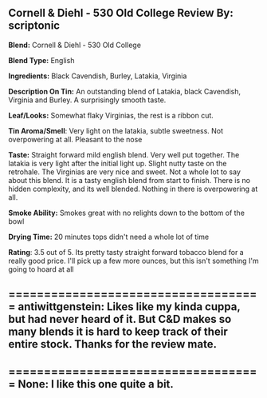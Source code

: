 Cornell & Diehl - 530 Old College Review
By: scriptonic
---
**Blend:** Cornell & Diehl - 530 Old College

**Blend Type:** English

**Ingredients:** Black Cavendish, Burley, Latakia, Virginia

**Description On Tin:** An outstanding blend of Latakia, black Cavendish, Virginia and Burley. A surprisingly smooth taste.

**Leaf/Looks:** Somewhat flaky Virginias, the rest is a ribbon cut. 

**Tin Aroma/Smell**:  Very light on the latakia, subtle sweetness. Not overpowering at all. Pleasant to the nose

**Taste:** Straight forward mild english blend. Very well put together. The latakia is very light after the initial light up.  Slight nutty taste on the retrohale. The Virginias are very nice and sweet.  Not a whole lot to say about this blend. It is a tasty english blend from start to finish. There is no hidden complexity, and its well blended. Nothing in there is overpowering at all.

**Smoke Ability:** Smokes great with no relights down to the bottom of the bowl 

**Drying Time:** 20 minutes tops didn't need a whole lot of time

**Rating**: 3.5 out of 5. Its pretty tasty straight forward tobacco blend for a really good price. I'll pick up a few more ounces, but this isn't something I'm going to hoard at all

====================================
antiwittgenstein: Likes like my kinda cuppa, but had never heard of it. But C&D makes so many blends it is hard to keep track of their entire stock. Thanks for the review mate.
--
====================================
None: I like this one quite a bit.
--
